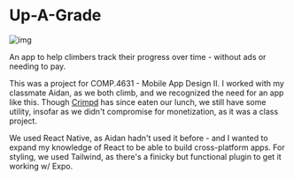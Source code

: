 # Up-A-Grade

![img](https://i.gyazo.com/a9fd1c89ec9ab49d2ef3d1e03f85f235.png)

An app to help climbers track their progress over time - without ads or needing to pay.



This was a project for COMP.4631 - Mobile App Design II. I worked with my classmate Aidan, as we both climb, and we recognized the need for an app like this. Though [Crimpd](https://www.crimpd.com/) has since eaten our lunch, we still have some utility, insofar as we didn't compromise for monetization, as it was a class project.

We used React Native, as Aidan hadn't used it before - and I wanted to expand my knowledge of React to be able to build cross-platform apps. For styling, we used Tailwind, as there's a finicky but functional plugin to get it working w/ Expo. 